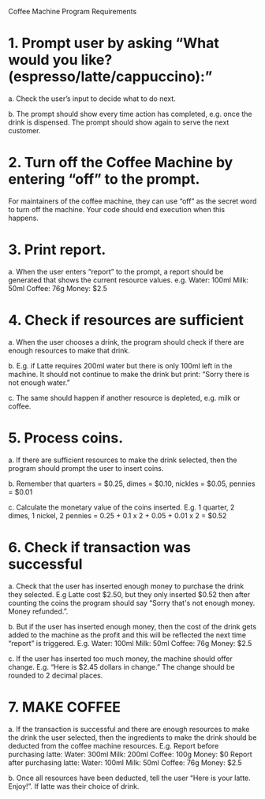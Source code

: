 Coffee Machine Program Requirements

# 1. Prompt user by asking “What would you like? (espresso/latte/cappuccino):”

  a. Check the user’s input to decide what to do next.
  
  b. The prompt should show every time action has completed, e.g. once the drink is
  dispensed. The prompt should show again to serve the next customer.

# 2. Turn off the Coffee Machine by entering “off” to the prompt.
  For maintainers of the coffee machine, they can use “off” as the secret word to turn off
  the machine. Your code should end execution when this happens.

# 3. Print report.
  a. When the user enters “report” to the prompt, a report should be generated that shows
  the current resource values.
  e.g.
  Water: 100ml
  Milk: 50ml
  Coffee: 76g
  Money: $2.5

# 4. Check if resources are sufficient
  a. When the user chooses a drink, the program should check if there are enough
  resources to make that drink.
  
  b. E.g. if Latte requires 200ml water but there is only 100ml left in the machine. It should
  not continue to make the drink but print: “Sorry there is not enough water.”
  
  c. The same should happen if another resource is depleted, e.g. milk or coffee.

# 5. Process coins.
  a. If there are sufficient resources to make the drink selected, then the program should
  prompt the user to insert coins.
  
  b. Remember that quarters = $0.25, dimes = $0.10, nickles = $0.05, pennies = $0.01
  
  c. Calculate the monetary value of the coins inserted. E.g. 1 quarter, 2 dimes, 1 nickel, 2
  pennies = 0.25 + 0.1 x 2 + 0.05 + 0.01 x 2 = $0.52

# 6. Check if transaction was successful
  a. Check that the user has inserted enough money to purchase the drink they selected.
  E.g Latte cost $2.50, but they only inserted $0.52 then after counting the coins the
  program should say “Sorry that's not enough money. Money refunded.”.
  
  b. But if the user has inserted enough money, then the cost of the drink gets added to the
  machine as the profit and this will be reflected the next time “report” is triggered. E.g.
  Water: 100ml
  Milk: 50ml
  Coffee: 76g
  Money: $2.5
  
  c. If the user has inserted too much money, the machine should offer change.
  E.g. “Here is $2.45 dollars in change.” The change should be rounded to 2 decimal
  places.

# 7. MAKE COFFEE
  a. If the transaction is successful and there are enough resources to make the drink the
  user selected, then the ingredients to make the drink should be deducted from the
  coffee machine resources. 
  E.g. Report before purchasing latte:
  Water: 300ml
  Milk: 200ml
  Coffee: 100g
  Money: $0
  Report after purchasing latte:
  Water: 100ml
  Milk: 50ml
  Coffee: 76g
  Money: $2.5
  
  b. Once all resources have been deducted, tell the user “Here is your latte. Enjoy!”. If
  latte was their choice of drink.
